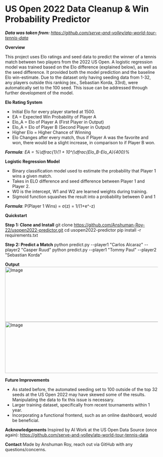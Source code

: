 # US Open 2022 Data Cleanup & Win Probability Predictor

_**Data was taken from:** https://github.com/serve-and-volley/atp-world-tour-tennis-data_

**Overview**

This project uses Elo ratings and seed data to predict the winner of a tennis match between two players from the 2022 US Open. A logistic regression model was trained based on the Elo difference (explained below), as well as the seed difference. It provided both the model prediction and the baseline Elo win-estimate. Due to the dataset only having seeding data from 1-32, any players outside this ranking (ex., Sebastian Korda, 33rd), were automatically set to the 100 seed. This issue can be addressed through further development of the model.

**Elo Rating System**
- Initial Elo for every player started at 1500.
- EA = Expected Win Probability of Player A
- Elo_A = Elo of Player A (First Player in Output)
- Elo_A = Elo of Player B (Second Player in Output)
- Higher Elo = Higher Chance of Winning
- Elo Changes after every match, thus if Player A was the favorite and won, there would be a slight increase, in comparison to if Player B won.

_**Formula**: EA = %\dfrac{1}{1 + 10^(\dfrac{Elo_B-Elo_A}{400}%_

**Logistic Regression Model**
- Binary classification model used to estimate the probability that Player 1 wins a given match.
- Takes in ELO difference and seed difference between Player 1 and Player 2.
- W0 is the intercept, W1 and W2 are learned weights during training.
- Sigmoid function squashes the result into a probability between 0 and 1


_**Formula**_: P(Player 1 Wins) = σ(z) = 1/(1+e^-z)

**Quickstart**

**Step 1: Clone and Install**
git clone https://github.com/Anshuman-Roy-22/usopen2022-predictor.git
cd usopen2022-predictor
pip install -r requirements.txt

**Step 2: Predict a Match**
python predict.py --player1 "Carlos Alcaraz" --player2 "Casper Ruud"
python predict.py --player1 "Tommy Paul" --player2 "Sebastian Korda"

**Output**
<img width="978" height="181" alt="Image" src="https://github.com/user-attachments/assets/06126956-3ffe-4608-8dc2-8be1b3d95034" />
<img width="976" height="169" alt="Image" src="https://github.com/user-attachments/assets/f7d3b3a1-a9f2-4369-bd74-2944545d2cd6" />

**Future Improvements**
- As stated before, the automated seeding set to 100 outside of the top 32 seeds at the US Open 2022 may have skewed some of the results. Manipulating the data to fix this issue is necessary.
- Larger training dataset, specifically from recent tournaments within 1 year.
- Incorporating a functional frontend, such as an online dashboard, would be beneficial.

**Acknowledgements**
Inspired by AI Work at the US Open 
Data Source (once again): https://github.com/serve-and-volley/atp-world-tour-tennis-data

**Contact**
Made by Anshuman Roy, reach out via GitHub with any questions/concerns.

